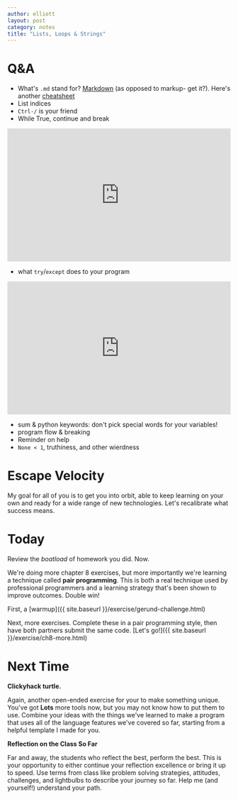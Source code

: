 ```yaml
---
author: elliott
layout: post
category: notes
title: "Lists, Loops & Strings"
---
```


# Q&A

* What's `.md` stand for?  [Markdown](https://guides.github.com/features/mastering-markdown/) (as opposed to markup- get it?).  Here's another [cheatsheet](http://assemble.io/docs/Cheatsheet-Markdown.html)
* List indices
* `Ctrl-/` is your friend
* While True, continue and break

<iframe src="https://trinket.io/embed/python/44b5d714de" width="100%" height="300" frameborder="0" marginwidth="0" marginheight="0" allowfullscreen></iframe>

* what `try`/`except` does to your program

<iframe src="https://trinket.io/embed/python/4b205b50d7" width="100%" height="300" frameborder="0" marginwidth="0" marginheight="0" allowfullscreen></iframe>

* sum & python keywords: don't pick special words for your variables!
* program flow & breaking
* Reminder on help
* `None < 1`, truthiness, and other wierdness

# Escape Velocity

My goal for all of you is to get you into orbit, able to keep learning on your own and
ready for a wide range of new technologies.  Let's recalibrate what success means.

# Today

Review the *boatload* of homework you did.  Now.

We're doing more chapter 8 exercises, but more importantly we're learning
a technique called **pair programming**.  This is both a real technique used
by professional programmers and a learning strategy that's been shown to
improve outcomes.  Double win!

First, a [warmup]({{ site.baseurl }}/exercise/gerund-challenge.html)

Next, more exercises.  Complete these in a pair programming style, then have both partners submit the same code. [Let's go!]({{ site.baseurl }}/exercise/ch8-more.html)

# Next Time

**Clickyhack turtle.**

Again, another open-ended exercise for your to make something unique.  You've got **Lots** more tools now, but you may not know how to put them to use.  Combine your ideas with the things we've learned to make a program that uses all of the language features we've covered so far, starting from a helpful template I made for you.

**Reflection on the Class So Far**

Far and away, the students who reflect the best, perform the best.  This is your opportunity to either continue your reflection excellence or bring it up to speed.  Use terms from class like problem solving strategies, attitudes, challenges, and lightbulbs to describe your journey so far.  Help me (and yourself!) understand your path.
